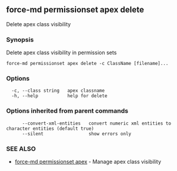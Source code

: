 ## force-md permissionset apex delete

Delete apex class visibility

### Synopsis

Delete apex class visibility in permission sets

```
force-md permissionset apex delete -c ClassName [filename]...
```

### Options

```
  -c, --class string   apex classname
  -h, --help           help for delete
```

### Options inherited from parent commands

```
      --convert-xml-entities   convert numeric xml entities to character entities (default true)
      --silent                 show errors only
```

### SEE ALSO

* [force-md permissionset apex](force-md_permissionset_apex.md)	 - Manage apex class visibility

